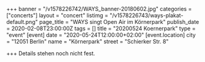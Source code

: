 +++
banner = "/v1578226742/WAYS_banner-20180602.jpg"
categories = ["concerts"]
layout = "concert"
listimg = "/v1578226743/ways-plakat-default.png"
page_title = "WAYS singt Open Air im Körnerpark"
publish_date = 2020-02-08T23:00:00Z
tags = []
title = "20200524 Koernerpark"
type = "event"
[event]
date = "2020-05-24T12:00:00+02:00"
[event.location]
city = "12051 Berlin"
name = "Körnerpark"
street = "Schierker Str. 8"

+++
Details stehen noch nicht fest.